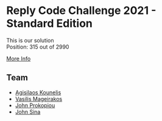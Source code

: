 # Reply Code Challenge 2021 - Standard Edition

This is our solution<br>
Position: 315 out of 2990

[More Info](https://challenges.reply.com/tamtamy/challenge/code-challenge-2021)

## Team
* [Agisilaos Kounelis](https://github.com/kounelisagis)
* [Vasilis Mageirakos](https://github.com/mageirakos)
* [John Prokopiou](https://github.com/GiannisProkopiou)
* [John Sina](https://github.com/IoannisSina)
